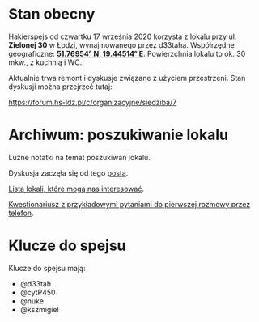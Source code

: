# Stan obecny

Hakierspejs od czwartku 17 września 2020 korzysta z lokalu przy ul. **Zielonej 30** w Łodzi, wynajmowanego przez d33taha. Współrzędne geograficzne: [**51.76954° N, 19.44514° E**](https://www.openstreetmap.org/#map=19/51.76950/19.44489). Powierzchnia lokalu to ok. 30 mkw., z kuchnią i WC.

Aktualnie trwa remont i dyskusje związane z użyciem przestrzeni. Stan dyskusji można przejrzeć tutaj:

https://forum.hs-ldz.pl/c/organizacyjne/siedziba/7

# Archiwum: poszukiwanie lokalu

Luźne notatki na temat poszukiwań lokalu.

Dyskusja zaczęła się od tego [posta](https://lists.hackerspace.pl/pipermail/lodz/2020-March/000030.html).

[Lista lokali, które mogą nas interesować](https://pad.hs-ldz.pl/INGeKWWPRoun6LFkGfFZjA).

[Kwestionariusz z przykładowymi pytaniami do pierwszej rozmowy przez telefon](https://pad.hs-ldz.pl/s/ByqBEoxlP).

# Klucze do spejsu

Klucze do spejsu mają:

* @d33tah
* @cytP450
* @nuke
* @kszmigiel